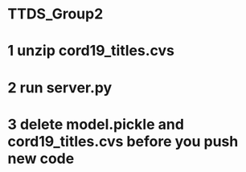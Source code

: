 # TTDS_Group2

# 1 unzip cord19_titles.cvs
# 2 run server.py
# 3 delete model.pickle and cord19_titles.cvs before you push new code
